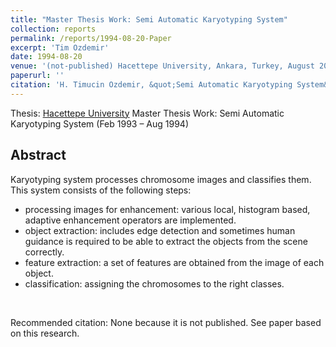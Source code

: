 ```yaml
---
title: "Master Thesis Work: Semi Automatic Karyotyping System"
collection: reports
permalink: /reports/1994-08-20-Paper
excerpt: 'Tim Ozdemir'
date: 1994-08-20 
venue: '(not-published) Hacettepe University, Ankara, Turkey, August 20'
paperurl: '' 
citation: 'H. Timucin Ozdemir, &quot;Semi Automatic Karyotyping System&quot;, <i>Hacettepe University Master Thesis Work, Ankara, Turkey, August 20, 1994</i>.'
---
```


Thesis: [Hacettepe University](https://www.cs.hacettepe.edu.tr/index.html) Master Thesis Work: Semi Automatic Karyotyping System (Feb 1993 – Aug 1994) 

Abstract
-------- 
Karyotyping system processes chromosome images and classifies them. This system consists of the following steps:
<ul>
<li> processing images for enhancement: various local, histogram based, adaptive enhancement operators are implemented.
<li> object extraction: includes edge detection and sometimes human guidance is required to be able to extract the objects
from the scene correctly.
<li> feature extraction: a set of features are obtained from the image of each object.
<li> classification: assigning the chromosomes to the right classes.
</ul>
<br>

Recommended citation: None because it is not published. See paper based on this research. 